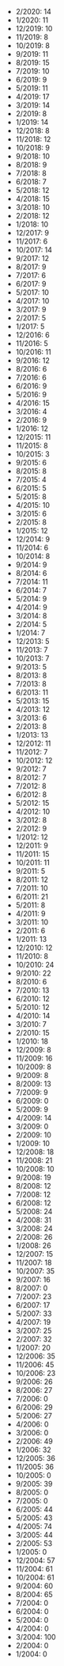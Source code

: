 *  2/2020: 14
*  1/2020: 11
*  12/2019: 10
*  11/2019: 8
*  10/2019: 8
*  9/2019: 11
*  8/2019: 15
*  7/2019: 10
*  6/2019: 9
*  5/2019: 11
*  4/2019: 17
*  3/2019: 14
*  2/2019: 8
*  1/2019: 14
*  12/2018: 8
*  11/2018: 12
*  10/2018: 9
*  9/2018: 10
*  8/2018: 9
*  7/2018: 8
*  6/2018: 7
*  5/2018: 12
*  4/2018: 15
*  3/2018: 10
*  2/2018: 12
*  1/2018: 10
*  12/2017: 9
*  11/2017: 6
*  10/2017: 14
*  9/2017: 12
*  8/2017: 9
*  7/2017: 6
*  6/2017: 9
*  5/2017: 10
*  4/2017: 10
*  3/2017: 9
*  2/2017: 5
*  1/2017: 5
*  12/2016: 6
*  11/2016: 5
*  10/2016: 11
*  9/2016: 12
*  8/2016: 6
*  7/2016: 6
*  6/2016: 9
*  5/2016: 9
*  4/2016: 15
*  3/2016: 4
*  2/2016: 9
*  1/2016: 12
*  12/2015: 11
*  11/2015: 8
*  10/2015: 3
*  9/2015: 6
*  8/2015: 8
*  7/2015: 4
*  6/2015: 5
*  5/2015: 8
*  4/2015: 10
*  3/2015: 6
*  2/2015: 8
*  1/2015: 12
*  12/2014: 9
*  11/2014: 6
*  10/2014: 8
*  9/2014: 9
*  8/2014: 6
*  7/2014: 11
*  6/2014: 7
*  5/2014: 9
*  4/2014: 9
*  3/2014: 8
*  2/2014: 5
*  1/2014: 7
*  12/2013: 5
*  11/2013: 7
*  10/2013: 7
*  9/2013: 5
*  8/2013: 8
*  7/2013: 8
*  6/2013: 11
*  5/2013: 15
*  4/2013: 12
*  3/2013: 6
*  2/2013: 8
*  1/2013: 13
*  12/2012: 11
*  11/2012: 7
*  10/2012: 12
*  9/2012: 7
*  8/2012: 7
*  7/2012: 8
*  6/2012: 8
*  5/2012: 15
*  4/2012: 10
*  3/2012: 8
*  2/2012: 9
*  1/2012: 12
*  12/2011: 9
*  11/2011: 15
*  10/2011: 11
*  9/2011: 5
*  8/2011: 12
*  7/2011: 10
*  6/2011: 21
*  5/2011: 8
*  4/2011: 9
*  3/2011: 10
*  2/2011: 6
*  1/2011: 13
*  12/2010: 12
*  11/2010: 8
*  10/2010: 24
*  9/2010: 22
*  8/2010: 6
*  7/2010: 13
*  6/2010: 12
*  5/2010: 12
*  4/2010: 14
*  3/2010: 7
*  2/2010: 15
*  1/2010: 18
*  12/2009: 8
*  11/2009: 16
*  10/2009: 8
*  9/2009: 8
*  8/2009: 13
*  7/2009: 9
*  6/2009: 0
*  5/2009: 9
*  4/2009: 14
*  3/2009: 0
*  2/2009: 10
*  1/2009: 10
*  12/2008: 18
*  11/2008: 21
*  10/2008: 10
*  9/2008: 19
*  8/2008: 12
*  7/2008: 12
*  6/2008: 12
*  5/2008: 24
*  4/2008: 31
*  3/2008: 24
*  2/2008: 26
*  1/2008: 26
*  12/2007: 15
*  11/2007: 18
*  10/2007: 35
*  9/2007: 16
*  8/2007: 0
*  7/2007: 23
*  6/2007: 17
*  5/2007: 33
*  4/2007: 19
*  3/2007: 25
*  2/2007: 32
*  1/2007: 20
*  12/2006: 35
*  11/2006: 45
*  10/2006: 23
*  9/2006: 26
*  8/2006: 27
*  7/2006: 0
*  6/2006: 29
*  5/2006: 27
*  4/2006: 0
*  3/2006: 0
*  2/2006: 49
*  1/2006: 32
*  12/2005: 36
*  11/2005: 36
*  10/2005: 0
*  9/2005: 39
*  8/2005: 0
*  7/2005: 0
*  6/2005: 44
*  5/2005: 43
*  4/2005: 74
*  3/2005: 44
*  2/2005: 53
*  1/2005: 0
*  12/2004: 57
*  11/2004: 61
*  10/2004: 61
*  9/2004: 60
*  8/2004: 65
*  7/2004: 0
*  6/2004: 0
*  5/2004: 0
*  4/2004: 0
*  3/2004: 100
*  2/2004: 0
*  1/2004: 0